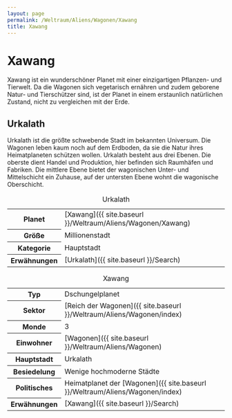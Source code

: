 ```yaml
---
layout: page
permalink: /Weltraum/Aliens/Wagonen/Xawang
title: Xawang
---
```



# Xawang


Xawang ist ein wunderschöner Planet mit einer einzigartigen Pflanzen- und Tierwelt. Da die Wagonen sich vegetarisch ernähren und zudem geborene Natur- und Tierschützer sind, ist der Planet in einem erstaunlich natürlichen Zustand, nicht zu vergleichen mit der Erde.

## Urkalath

Urkalath ist die größte schwebende Stadt im bekannten Universum. Die Wagonen leben kaum noch auf dem Erdboden, da sie die Natur ihres Heimatplaneten schützen wollen. Urkalath besteht aus drei Ebenen. Die oberste dient Handel und Produktion, hier befinden sich Raumhäfen und Fabriken. Die mittlere Ebene bietet der wagonischen Unter- und Mittelschicht ein Zuhause, auf der untersten Ebene wohnt die wagonische Oberschicht.

<table data-type="stadt">
<caption>Urkalath</caption>
<tbody>
<tr><th>Planet</th><td>[Xawang]({{ site.baseurl }}/Weltraum/Aliens/Wagonen/Xawang)</td></tr>
<tr><th>Größe</th><td>Millionenstadt</td></tr>
<tr><th>Kategorie</th><td>Hauptstadt</td></tr>
<tr><th>Erwähnungen</th><td>[Urkalath]({{ site.baseurl }}/Search)</td></tr>
</tbody>
</table>

<aside>
<table data-type="planet">
<caption>Xawang</caption>
<tbody>
<tr><th>Typ</th><td>Dschungelplanet</td></tr>
<tr><th>Sektor</th><td>[Reich der Wagonen]({{ site.baseurl }}/Weltraum/Aliens/Wagonen/index)</td></tr>
<tr><th>Monde</th><td>3</td></tr>
<tr><th>Einwohner</th><td>[Wagonen]({{ site.baseurl }}/Weltraum/Aliens/Wagonen)</td></tr>
<tr><th>Hauptstadt</th><td>Urkalath</td></tr>
<tr><th>Besiedelung</th><td>Wenige hochmoderne Städte</td></tr>
<tr><th>Politisches</th><td>Heimatplanet der [Wagonen]({{ site.baseurl }}/Weltraum/Aliens/Wagonen/index)</td></tr>
<tr><th>Erwähnungen</th><td>[Xawang]({{ site.baseurl }}/Search)</td></tr>
</tbody>
</table>

</aside>


